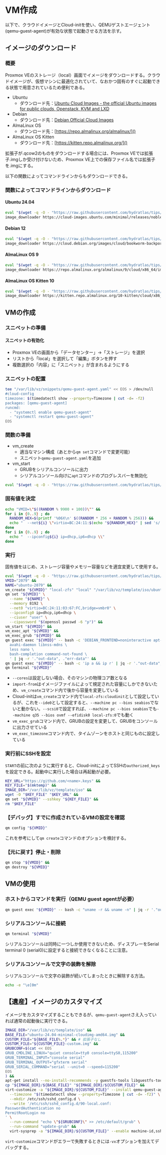 
# VM作成
以下で、クラウドイメージとCloud-initを使い、QEMUゲストエージェント(qemu-guest-agent)が有効な状態で起動させる方法を示す。

## イメージのダウンロード
### 概要
Proxmox VEのストレージ（local）画面でイメージをダウンロードする。クラウドイメージが、仮想マシンに最適化されていて、なおかつ固有のすぐに起動できる状態で用意されているため便利である。

- Ubuntu
    - ダウンロード先：[Ubuntu Cloud Images - the official Ubuntu images for public clouds, Openstack, KVM and LXD](https://cloud-images.ubuntu.com/)
- Debian
    - ダウンロード先：[Debian Official Cloud Images](https://cloud.debian.org/images/cloud/)
- AlmaLinux OS
    - ダウンロード先：[https://repo.almalinux.org/almalinux/]()
- AlmaLinux OS Kitten
    - ダウンロード先：[https://kitten.repo.almalinux.org/]()

拡張子が.qcow2のものをダウンロードする場合には、Proxmox VEでは拡張子.imgしか受け付けないため、Proxmox VE上での保存ファイル名では拡張子を.imgにする。

以下の関数によってコマンドラインからもダウンロードできる。

### 関数によってコマンドラインからダウンロード
#### Ubuntu 24.04
```sh
eval "$(wget -q -O - "https://raw.githubusercontent.com/hydratlas/tips/refs/heads/main/scripts/proxmox-ve")" &&
image_downloader https://cloud-images.ubuntu.com/minimal/releases/noble/release/ubuntu-24.04-minimal-cloudimg-amd64.img
```

#### Debian 12
```sh
eval "$(wget -q -O - "https://raw.githubusercontent.com/hydratlas/tips/refs/heads/main/scripts/proxmox-ve")" &&
image_downloader https://cloud.debian.org/images/cloud/bookworm-backports/latest/debian-12-backports-genericcloud-amd64.qcow2
```

#### AlmaLinux OS 9
```sh
eval "$(wget -q -O - "https://raw.githubusercontent.com/hydratlas/tips/refs/heads/main/scripts/proxmox-ve")" &&
image_downloader https://repo.almalinux.org/almalinux/9/cloud/x86_64/images/AlmaLinux-9-GenericCloud-latest.x86_64.qcow2
```

#### AlmaLinux OS Kitten 10
```sh
eval "$(wget -q -O - "https://raw.githubusercontent.com/hydratlas/tips/refs/heads/main/scripts/proxmox-ve")" &&
image_downloader https://kitten.repo.almalinux.org/10-kitten/cloud/x86_64_v2/images/AlmaLinux-Kitten-GenericCloud-10-latest.x86_64_v2.qcow2
```

## VMの作成
### スニペットの準備
#### スニペットの有効化
- Proxmox VEの画面から「データセンター」→「ストレージ」を選択
- リストから「local」を選択して「編集」ボタンを押す
- 複数選択の「内容」に「スニペット」が含まれるようにする

### スニペットの配置
```sh
tee "/var/lib/vz/snippets/qemu-guest-agent.yaml" << EOS > /dev/null
#cloud-config
timezone: $(timedatectl show --property=Timezone | cut -d= -f2)
packages: [qemu-guest-agent]
runcmd: 
  - "systemctl enable qemu-guest-agent"
  - "systemctl restart qemu-guest-agent"
EOS
```

### 関数の準備
- vm_create
  - 適当なマシン構成（あとから`qm set`コマンドで変更可能）
  - スニペット`qemu-guest-agent.yaml`を追加
- vm_start
  - GRUBをシリアルコンソールに出力
  - シリアルコンソール向けに`apt`コマンドのプログレスバーを無効化
```sh
eval "$(wget -q -O - "https://raw.githubusercontent.com/hydratlas/tips/refs/heads/main/scripts/proxmox-ve")"
```

### 固有値を決定
```sh
echo "VMID=\"$((RANDOM % 9900 + 100))\"" &&
for i in {0..9} ; do
  RANDOM_HEX=$(printf '%06X\n' $((RANDOM * 256 + RANDOM % 256))) &&
  echo "  --net${i} \"virtio=BC:24:11:$(echo "${RANDOM_HEX}" | sed 's/../&:/g; s/:$//'),bridge=***\" \\"
done
for i in {0..9} ; do
  echo "  --ipconfig${i} ip=dhcp,ip6=dhcp \\"
done
```

### 実行
固有値をはじめ、ストレージ容量やメモリー容量などを適宜変更して使用する。
```sh
eval "$(wget -q -O - "https://raw.githubusercontent.com/hydratlas/tips/refs/heads/main/scripts/proxmox-ve")" &&
VMID="2079" &&
NAME="ubuntu-2079" &&
vm_create "${VMID}" "local-zfs" "local" "/var/lib/vz/template/iso/ubuntu-24.04-minimal-cloudimg-amd64.img" "8G" &&
qm set "${VMID}" \
  --name "${NAME}" \
  --memory 8192 \
  --net0 "virtio=BC:24:11:03:67:FC,bridge=vmbr0" \
  --ipconfig0 ip=dhcp,ip6=dhcp \
  --ciuser "user" \
  --cipassword "$(openssl passwd -6 "p")" &&
vm_start "${VMID}" &&
vm_exec_apt "${VMID}" &&
vm_exec_grub "${VMID}" &&
qm guest exec "${VMID}" -- bash -c 'DEBIAN_FRONTEND=noninteractive apt-get install -yq \
  avahi-daemon libnss-mdns \
  less nano \
  bash-completion command-not-found \
  ' | jq -r '."out-data", ."err-data"' &&
qm guest exec "${VMID}" -- bash -c 'ip a && ip r' | jq -r '."out-data", ."err-data"' &&
qm terminal "${VMID}"
```
- `--cores`は設定しない場合、そのマシンの物理コア数となる
- `import-from`はイメージファイルによって規定された容量にしかできないため、`vm_create`コマンド内で後から容量を変更している
- Cloud-initは`vm_create`コマンド内で`local-zfs:cloudinit`として設定しているが、これを`--ide0`として設定すると、`--machine pc --bios seabios`でないと動かない。`--scsi0`で設定すれば、`--machine pc --bios seabios`でも`--machine q35 --bios ovmf --efidisk0 local-zfs:0`でも動く
- `vm_exec_grub`コマンド内で、GRUBの設定を変更して、GRUBをコンソールに出力させている
- `vm_exec_timezone`コマンド内で、タイムゾーンをホストと同じものに設定している

### 実行前にSSHを設定
`START`の前に次のように実行すると、Cloud-initによってSSHの`authorized_keys`を設定できる。起動中に実行した場合は再起動が必要。
```sh
KEY_URL="https://github.com/<name>.keys" &&
KEY_FILE="$(mktemp)" &&
IMAGE_DIR="/var/lib/vz/template/iso" &&
wget -O "$KEY_FILE" "$KEY_URL" &&
qm set "${VMID}" --sshkey "${KEY_FILE}" &&
rm "$KEY_FILE"
```

### 【デバッグ】すでに作成されているVMの設定を確認
```sh
qm config "${VMID}"
```
これを参考にして`qm create`コマンドのオプションを検討する。

### 【元に戻す】停止・削除
```sh
qm stop "${VMID}" &&
qm destroy "${VMID}"
```

## VMの使用
### ホストからコマンドを実行（QEMU guest agentが必要）
```sh
qm guest exec "${VMID}" -- bash -c "uname -r && uname -n" | jq -r '."out-data", ."err-data"'
```

### シリアルコンソールに接続
```sh
qm terminal "${VMID}"
```
シリアルコンソールは同時に一つしか使用できないため、ディスプレーをSerial terminal 0 (serial0)に設定すると接続できなくなることに注意。

### シリアルコンソールで文字の装飾を解除
シリアルコンソールで文字の装飾が続いてしまったときに解除する方法。
```sh
echo -e "\e[0m"
```

## 【遺産】イメージのカスタマイズ
イメージをカスタマイズすることもできるが、`qemu-guest-agent`さえ入っていれば通常の起動後に実行できる。
```sh
IMAGE_DIR="/var/lib/vz/template/iso" &&
BASE_FILE="ubuntu-24.04-minimal-cloudimg-amd64.img" &&
CUSTOM_FILE="${BASE_FILE%.*}" && # 拡張子なし
CUSTOM_FILE="${CUSTOM_FILE}-custom.img" &&
GRUBCONF=$(cat << EOS
GRUB_CMDLINE_LINUX="quiet console=tty0 console=ttyS0,115200"
GRUB_TERMINAL_INPUT="console serial"
GRUB_TERMINAL_OUTPUT="gfxterm serial"
GRUB_SERIAL_COMMAND="serial --unit=0 --speed=115200"
EOS
) &&
apt-get install --no-install-recommends -y guestfs-tools libguestfs-tools &&
cp "${IMAGE_DIR}/${BASE_FILE}" "${IMAGE_DIR}/${CUSTOM_FILE}" &&
virt-customize -a "${IMAGE_DIR}/${CUSTOM_FILE}" --install qemu-guest-agent \
  --timezone "$(timedatectl show --property=Timezone | cut -d= -f2)" \
  --mkdir /etc/ssh/sshd_config.d \
  --write '/etc/ssh/sshd_config.d/90-local.conf:
PasswordAuthentication no
PermitRootLogin no
' \
  --run-command "echo \"${GRUBCONF}\" >> /etc/default/grub" \
  --run-command "update-grub" &&
  virt-sysprep -a "${IMAGE_DIR}/${CUSTOM_FILE}" --enable machine-id,ssh-hostkeys
```
`virt-customize`コマンドがエラーで失敗するときには`-vx`オプションを加えてデバッグする。
